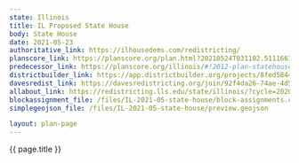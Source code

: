 ```yaml
---
state: Illinois
title: IL Proposed State House
body: State House
date: 2021-05-23
authoritative_link: https://ilhousedems.com/redistricting/
planscore_link: https://planscore.org/plan.html?20210524T031102.511166780Z
predecessor_link: https://planscore.org/illinois/#!2012-plan-statehouse-eg
districtbuilder_link: https://app.districtbuilder.org/projects/8fed5844-8816-46aa-b940-7f330afc44a6
davesredist_link: https://davesredistricting.org/join/92f4da26-74ae-4d5a-86f4-664fef8b5d9f
allabout_link: https://redistricting.lls.edu/state/illinois/?cycle=2020&level=State%20Lower&startdate=2021-06-04
blockassignment_file: /files/IL-2021-05-state-house/block-assignments.csv.zip
simplegeojson_file: /files/IL-2021-05-state-house/preview.geojson

layout: plan-page
---
```


{{ page.title }}
